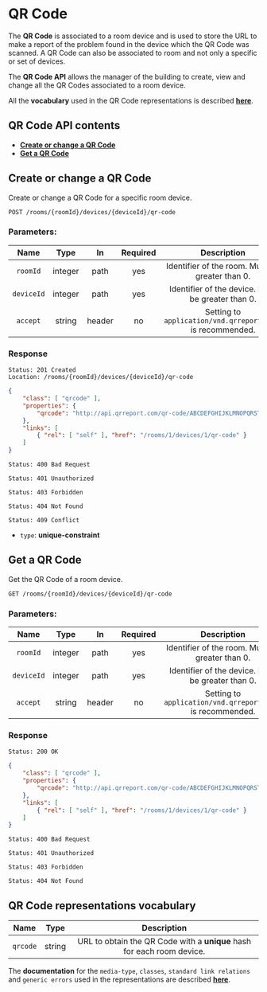 # QR Code
The **QR Code** is associated to a room device and is used to store the URL to make a report of the problem found in the device which the QR Code was scanned. A QR Code can also be associated to room and not only a specific or set of devices. 

The **QR Code API** allows the manager of the building to create, view and change all the QR Codes associated to a room device. 

All the **vocabulary** used in the QR Code representations is described [**here**](#qr-code-representations-vocabulary).

## QR Code API contents
* [**Create or change a QR Code**](#create-or-change-a-qr-code)
* [**Get a QR Code**](#get-a-qr-code)

## Create or change a QR Code
Create or change a QR Code for a specific room device.

```http
POST /rooms/{roomId}/devices/{deviceId}/qr-code
```

### Parameters:
| Name | Type | In | Required | Description |
|:-:|:-:|:-:|:-:|:-:|
| `roomId` | integer | path | yes | Identifier of the room. Must be greater than 0. |
| `deviceId` | integer | path | yes | Identifier of the device. Must be greater than 0. |
| `accept` | string | header | no | Setting to `application/vnd.qrreport+json` is recommended. |

### Response
```http
Status: 201 Created
Location: /rooms/{roomId}/devices/{deviceId}/qr-code
```
```json
{
    "class": [ "qrcode" ],
    "properties": {
        "qrcode": "http://api.qrreport.com/qr-code/ABCDEFGHIJKLMNOPQRSTUVWXYZ"
    },
    "links": [
        { "rel": [ "self" ], "href": "/rooms/1/devices/1/qr-code" }
    ]
}
```
```http
Status: 400 Bad Request
```
```http
Status: 401 Unauthorized
```
```http
Status: 403 Forbidden
```
```http
Status: 404 Not Found
```
```http
Status: 409 Conflict
```
* `type`: **unique-constraint**

## Get a QR Code
Get the QR Code of a room device.

```http
GET /rooms/{roomId}/devices/{deviceId}/qr-code
```

### Parameters:
| Name | Type | In | Required | Description |
|:-:|:-:|:-:|:-:|:-:|
| `roomId` | integer | path | yes | Identifier of the room. Must be greater than 0. |
| `deviceId` | integer | path | yes | Identifier of the device. Must be greater than 0. |
| `accept` | string | header | no | Setting to `application/vnd.qrreport+json` is recommended. |

### Response
```http
Status: 200 OK
```
```json
{
    "class": [ "qrcode" ],
    "properties": {
        "qrcode": "http://api.qrreport.com/qr-code/ABCDEFGHIJKLMNOPQRSTUVWXYZ"
    },
    "links": [
        { "rel": [ "self" ], "href": "/rooms/1/devices/1/qr-code" }
    ]
}
```
```http
Status: 400 Bad Request
```
```http
Status: 401 Unauthorized
```
```http
Status: 403 Forbidden
```
```http
Status: 404 Not Found
```

## QR Code representations vocabulary
| Name | Type | Description |
|:-:|:-:|:-:|
| `qrcode` | string | URL to obtain the QR Code with a **unique** hash for each room device. |

The **documentation** for the `media-type`, `classes`, `standard link relations` and `generic errors` used in the representations are described [**here**](../README.md).